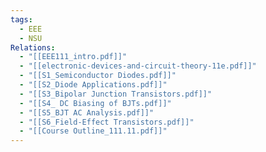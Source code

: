 ```yaml
---
tags:
  - EEE
  - NSU
Relations:
  - "[[EEE111_intro.pdf]]"
  - "[[electronic-devices-and-circuit-theory-11e.pdf]]"
  - "[[S1_Semiconductor Diodes.pdf]]"
  - "[[S2_Diode Applications.pdf]]"
  - "[[S3_Bipolar Junction Transistors.pdf]]"
  - "[[S4_ DC Biasing of BJTs.pdf]]"
  - "[[S5_BJT AC Analysis.pdf]]"
  - "[[S6_Field-Effect Transistors.pdf]]"
  - "[[Course Outline_111.11.pdf]]"
---
```

